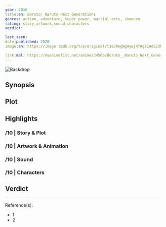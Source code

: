 ```yaml
---
year: 2016
title:en: Boruto: Naruto Next Generations
genres: action, adventure, super power, martial arts, shounen
rating: story,artwork,sound,characters
verdict:

last_seen:
date:published: 2020
image:en: https://image.tmdb.org/t/p/original/t1eJhngNgHywjXYAg2iAdSJ3PiL.jpg

link:mal: https://myanimelist.net/anime/34566/Boruto__Naruto_Next_Generations
---
```


![Backdrop]()

## Synopsis

## Plot

## Highlights

### /10 | Story & Plot

### /10 | Artwork & Animation

### /10 | Sound

### /10 | Characters

## Verdict

<!-- SPOILERS -->

<!-- CLOSING -->

---
Reference(s):

- 1
- 2

